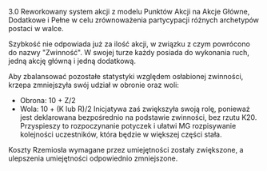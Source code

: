 3.0
Reworkowany system akcji z modelu Punktów Akcji na Akcje Główne, Dodatkowe i Pełne w celu zrównoważenia partycypacji różnych archetypów postaci w walce.

Szybkość nie odpowiada już za ilość akcji, w związku z czym powrócono do nazwy "Zwinność". W swojej turze każdy posiada do wykonania ruch, jedną akcję główną i jedną dodatkową.

Aby zbalansować pozostałe statystyki względem osłabionej zwinności, krzepa zmniejszyła swój udział w obronie oraz woli:
- Obrona: 10 + Z/2
- Wola: 10 + (K lub R)/2
Inicjatywa zaś zwiększyła swoją rolę, ponieważ jest deklarowana bezpośrednio na podstawie zwinności, bez rzutu K20. Przyspieszy to rozpoczynanie potyczek i ułatwi MG rozpisywanie kolejności uczestników, która będzie w większej części stała.

Koszty Rzemiosła wymagane przez umiejętności zostały zwiększone, a ulepszenia umiejętności odpowiednio zmniejszone.